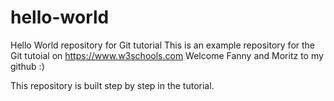 # hello-world
Hello World repository for Git tutorial
This is an example repository for the Git tutoial on https://www.w3schools.com
Welcome Fanny and Moritz to my github :)

This repository is built step by step in the tutorial. 
